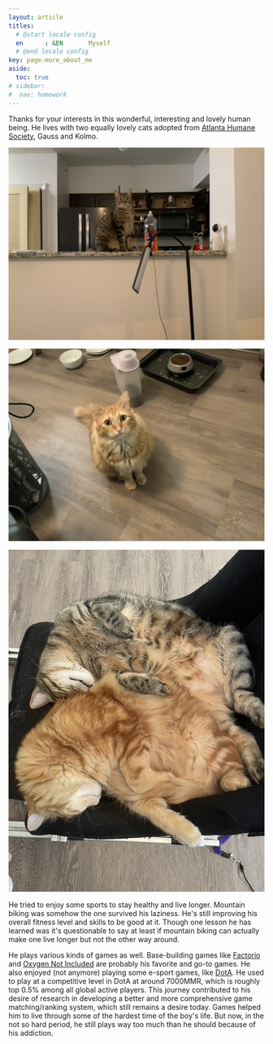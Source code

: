 ```yaml
---
layout: article
titles:
  # @start locale config
  en      : &EN       Myself
  # @end locale config
key: page-more_about_me
aside:
  toc: true
# sidebar: 
#  nav: homework
---
```


Thanks for your interests in this wonderful, interesting and lovely human being. 
He lives with two equally lovely cats adopted from [Atlanta Humane Society](https://atlantahumane.org/), Gauss and Kolmo.

![Gauss](Gaus.jpeg "Gauss")

![Kolmo](Kol.jpeg "Kolmo")

![Gauss and Kolmo](GK.jpeg "Gauss and Kolmo")

He tried to enjoy some sports to stay healthy and live longer. Mountain biking was somehow the one survived his laziness. He's still improving his overall fitness level and skills to be good at it. Though one lesson he has learned was it's questionable to say at least if mountain biking can actually make one live longer but not the other way around.

He plays various kinds of games as well. Base-building games like [Factorio](https://www.factorio.com/) and [Oxygen Not Included](https://store.steampowered.com/app/457140/Oxygen_Not_Included/) are probably his favorite and go-to games. He also enjoyed (not anymore) playing some e-sport games, like [DotA](https://www.dota2.com/home). He used to play at a competitive level in DotA at around 7000MMR, which is roughly top 0.5% among all global active players. This journey contributed to his desire of research in developing a better and more comprehensive game matching/ranking system, which still remains a desire today. Games helped him to live through some of the hardest time of the boy's life. But now, in the not so hard period, he still plays way too much than he should because of his addiction.
